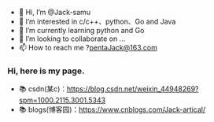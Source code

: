 - 👋 Hi, I’m @Jack-samu
- 👀 I’m interested in c/c++、python、Go and Java
- 🌱 I’m currently learning python and Go
- 💞️ I’m looking to collaborate on ...
- 📫 How to reach me ?pentaJack@163.com

### Hi, here is my page.

- 📚 csdn(某c)：https://blog.csdn.net/weixin_44948269?spm=1000.2115.3001.5343
- 📚 blogs(博客园)：https://www.cnblogs.com/Jack-artical/
